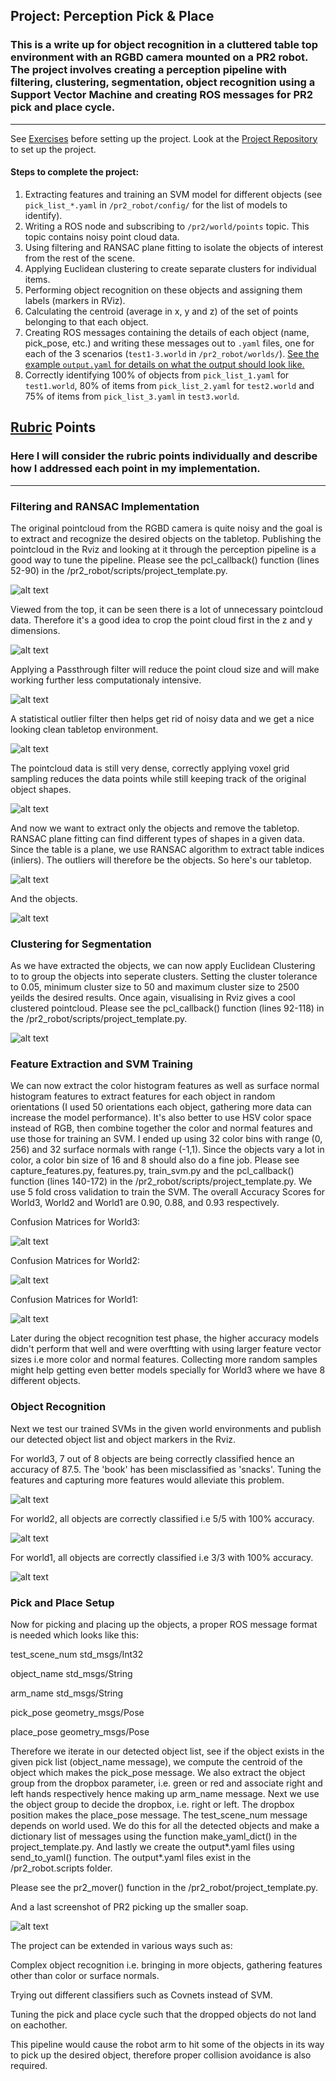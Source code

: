 ## Project: Perception Pick & Place
### This is a write up for object recognition in a cluttered table top environment with an RGBD camera mounted on a PR2 robot. The project involves creating a perception pipeline with filtering, clustering, segmentation, object recognition using a Support Vector Machine and creating ROS messages for PR2 pick and place cycle.

---

See [Exercises](https://github.com/udacity/RoboND-Perception-Exercises) before setting up the project.
Look at the [Project Repository](https://github.com/udacity/RoboND-Perception-Project) to set up the project. 

#### Steps to complete the project:
1. Extracting features and training an SVM model for different objects (see `pick_list_*.yaml` in `/pr2_robot/config/` for the list of models to identify). 
2. Writing a ROS node and subscribing to `/pr2/world/points` topic. This topic contains noisy point cloud data.
3. Using filtering and RANSAC plane fitting to isolate the objects of interest from the rest of the scene.
4. Applying Euclidean clustering to create separate clusters for individual items.
5. Performing object recognition on these objects and assigning them labels (markers in RViz).
6. Calculating the centroid (average in x, y and z) of the set of points belonging to that each object.
7. Creating ROS messages containing the details of each object (name, pick_pose, etc.) and writing these messages out to `.yaml` files, one for each of the 3 scenarios (`test1-3.world` in `/pr2_robot/worlds/`).  [See the example `output.yaml` for details on what the output should look like.](https://github.com/udacity/RoboND-Perception-Project/blob/master/pr2_robot/config/output.yaml)  
8. Correctly identifying 100% of objects from `pick_list_1.yaml` for `test1.world`, 80% of items from `pick_list_2.yaml` for `test2.world` and 75% of items from `pick_list_3.yaml` in `test3.world`.

[//]: # (Image References)

[image1]: ./misc/Original_Pt_Cld.png
[image2]: ./misc/Original_Cld_Top.png

[image3]: ./misc/Passthru_Cld_Top.png
[image4]: ./misc/Stats_Cld.png
[image5]: ./misc/Vox_Cld.png
[image6]: ./misc/Table_Cld.png
[image7]: ./misc/Object_Cld.png

[image8]: ./misc/Cluster_Cld.png

[image9]: ./misc/World3_Conf_Mat.png
[image10]: ./misc/World2_Conf_Mat.png
[image11]: ./misc/World1_Conf_Mat.png


[image12]: ./misc/Detection_World3.png
[image13]: ./misc/Detection_World2.png
[image14]: ./misc/Detection_World1.png
[image15]: ./misc/FinalShot.png

## [Rubric](https://review.udacity.com/#!/rubrics/1067/view) Points
### Here I will consider the rubric points individually and describe how I addressed each point in my implementation.   

---

### Filtering and RANSAC Implementation

The original pointcloud from the RGBD camera is quite noisy and the goal is to extract and recognize the desired objects on the tabletop. Publishing the pointcloud in the Rviz and looking at it through the perception pipeline is a good way to tune the pipeline. Please see the pcl_callback() function (lines 52-90) in the /pr2_robot/scripts/project_template.py. 

![alt text][image1]

Viewed from the top, it can be seen there is a lot of unnecessary pointcloud data. Therefore it's a good idea to crop the point cloud first in the z and y dimensions.

![alt text][image2]

Applying a Passthrough filter will reduce the point cloud size and will make working further less computationaly intensive.

![alt text][image3]

A statistical outlier filter then helps get rid of noisy data and we get a nice looking clean tabletop environment.

![alt text][image4]

The pointcloud data is still very dense, correctly applying voxel grid sampling reduces the data points while still keeping track of the original object shapes.

![alt text][image5]
 
And now we want to extract only the objects and remove the tabletop. RANSAC plane fitting can find different types of shapes in a given data. Since the table is a plane, we use RANSAC algorithm to extract table indices (inliers). The outliers will therefore be the objects. So here's our tabletop. 

![alt text][image6]

And the objects.

![alt text][image7]

### Clustering for Segmentation  

As we have extracted the objects, we can now apply Euclidean Clustering to to group the objects into seperate clusters. Setting the cluster tolerance to 0.05, minimum cluster size to 50 and maximum cluster size to 2500 yeilds the desired results. Once again, visualising in Rviz gives a cool clustered pointcloud. Please see the pcl_callback() function (lines 92-118) in the /pr2_robot/scripts/project_template.py. 

![alt text][image8]

### Feature Extraction and SVM Training

We can now extract the color histogram features as well as surface normal histogram features to extract features for each object in random orientations (I used 50 orientations each object, gathering more data can increase the model performance). It's also better to use HSV color space instead of RGB, then combine together the color and normal features and use those for training an SVM. I ended up using 32 color bins with range (0, 256) and 32 surface normals with range (-1,1). Since the objects vary a lot in color, a color bin size of 16 and 8 should also do a fine job. Please see capture_features.py, features.py, train_svm.py and the pcl_callback() function (lines 140-172) in the /pr2_robot/scripts/project_template.py. We use 5 fold cross validation to train the SVM. The overall Accuracy Scores for World3, World2 and World1 are 0.90, 0.88, and 0.93 respectively. 

Confusion Matrices for World3: 

![alt text][image9]

Confusion Matrices for World2:

![alt text][image10]

Confusion Matrices for World1:

![alt text][image11]

Later during the object recognition test phase, the higher accuracy models didn't perform that well and were overftting with using larger feature vector sizes i.e more color and normal features. Collecting more random samples might help getting even better models specially for World3 where we have 8 different objects. 


### Object Recognition

Next we test our trained SVMs in the given world environments and publish our detected object list and object markers in the Rviz.

For world3, 7 out of 8 objects are being correctly classified hence an accuracy of 87.5. The 'book' has been misclassified as 'snacks'. Tuning the features and capturing more features would alleviate this problem.

![alt text][image12]

For world2, all objects are correctly classified i.e 5/5 with 100% accuracy.

![alt text][image13]

For world1, all objects are correctly classified i.e 3/3 with 100% accuracy.

![alt text][image14]

### Pick and Place Setup

Now for picking and placing up the objects, a proper ROS message format is needed which looks like this:

test_scene_num    std_msgs/Int32

object_name       std_msgs/String

arm_name          std_msgs/String

pick_pose         geometry_msgs/Pose

place_pose        geometry_msgs/Pose

Therefore we iterate in our detected object list, see if the object exists in the given pick list (object_name message), we compute the centroid of the object which makes the pick_pose message. We also extract the object group from the dropbox parameter, i.e. green or red and associate right and left hands respectively hence making up arm_name message. Next we use the object group to decide the dropbox, i.e. right or left. The dropbox position makes the place_pose message. The test_scene_num message depends on world used. We do this for all the detected objects and make a dictionary list of messages using the function make_yaml_dict() in the project_template.py. And lastly we create the output*.yaml files using send_to_yaml() function. The output*.yaml files exist in the /pr2_robot.scripts folder.

Please see the pr2_mover() function in the /pr2_robot/project_template.py.

And a last screenshot of PR2 picking up the smaller soap.

![alt text][image14]

The project can be extended in various ways such as: 

Complex object recognition i.e. bringing in more objects, gathering features other than color or surface normals. 

Trying out different classifiers such as Covnets instead of SVM. 

Tuning the pick and place cycle such that the dropped objects do not land on eachother. 

This pipeline would cause the robot arm to hit some of the objects in its way to pick up the desired object, therefore proper collision avoidance is also required.

